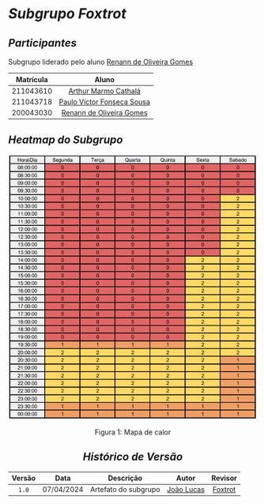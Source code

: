 # <a>*Subgrupo Foxtrot*</a>

## <a>*Participantes*</a>

Subgrupo liderado pelo aluno [Renann de Oliveira Gomes](https://github.com/NyndoND)

<center>

| **Matrícula** |                           **Aluno**                            |
| :-----------: | :------------------------------------------------------------: |
|   211043610   |   [Arthur Marmo Cathalá](https://github.com/artmarmocathala)   |
|   211043718   | [Paulo Victor Fonseca Sousa](https://github.com/PauloVictorFS) |
|   200043030   |     [Renann de Oliveira Gomes](https://github.com/NyndoND)     |

</center>

## <a>*Heatmap do Subgrupo*</a>

<center>

![Heatmap Foxtrot](../Assets/Heatmaps/HeatmapFoxtrot.png)

Figura 1: Mapa de calor

## <a>*Histórico de Versão*</a>

| Versão |    Data    |      Descrição       |                      Autor                       |            Revisor            |
| :----: | :--------: | :------------------: | :----------------------------------------------: | :---------------------------: |
| `1.0`  | 07/04/2024 | Artefato do subgrupo | [João Lucas](https://github.com/VasconcelosJoao) | [Foxtrot](/Subgrupos/Foxtrot) |

</center>